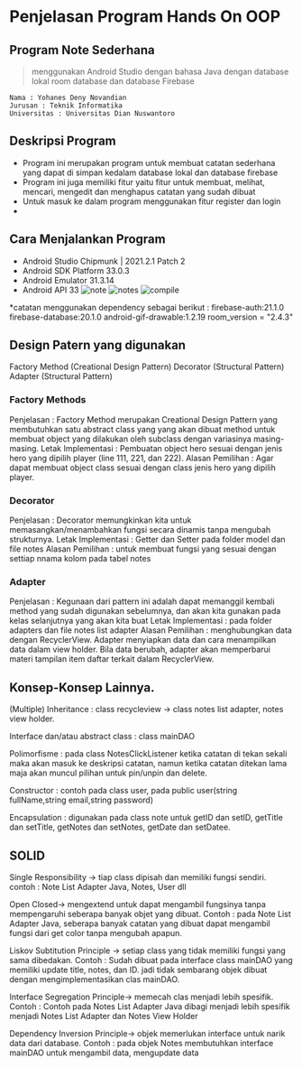 # Penjelasan Program Hands On OOP
## Program Note Sederhana 
> menggunakan Android Studio dengan bahasa Java dengan database lokal room database dan database Firebase
  
  ```
  Nama : Yohanes Deny Novandian 
  Jurusan : Teknik Informatika
  Universitas : Universitas Dian Nuswantoro
  ```


## Deskripsi Program
- Program ini merupakan program untuk membuat catatan sederhana yang dapat di simpan kedalam database lokal dan database firebase
- Program ini juga memiliki fitur yaitu fitur untuk membuat, melihat, mencari, mengedit dan menghapus catatan yang sudah dibuat
- Untuk masuk ke dalam program menggunakan fitur register dan login
- 

## Cara Menjalankan Program
- Android Studio Chipmunk | 2021.2.1 Patch 2
- Android SDK Platform 33.0.3
- Android Emulator 31.3.14
- Android API 33
  ![note]()
  ![notes]()
  ![compile]()
  

*catatan
menggunakan dependency sebagai berikut :
firebase-auth:21.1.0
firebase-database:20.1.0
android-gif-drawable:1.2.19
room_version = "2.4.3"

## Design Patern yang digunakan
Factory Method (Creational Design Pattern)
Decorator (Structural Pattern)
Adapter (Structural Pattern)

### Factory Methods
Penjelasan : Factory Method merupakan Creational Design Pattern yang membutuhkan satu abstract class yang yang akan dibuat method untuk membuat object yang dilakukan oleh subclass dengan variasinya masing-masing.
Letak Implementasi : Pembuatan object hero sesuai dengan jenis hero yang dipilih player (line 111, 221, dan 222).
Alasan Pemilihan : Agar dapat membuat object class sesuai dengan class jenis hero yang dipilih player.

### Decorator 
Penjelasan : Decorator memungkinkan kita untuk memasangkan/menambahkan fungsi secara dinamis tanpa mengubah strukturnya.
Letak Implementasi : Getter dan Setter pada folder model dan file notes
Alasan Pemilihan : untuk membuat fungsi yang sesuai dengan settiap nnama kolom pada tabel notes

### Adapter
Penjelasan : Kegunaan dari pattern ini adalah dapat memanggil kembali method yang sudah digunakan sebelumnya, dan akan kita gunakan pada kelas selanjutnya yang akan kita buat
Letak Implementasi : pada folder adapters dan file notes list adapter
Alasan Pemilihan : menghubungkan data dengan RecyclerView. Adapter menyiapkan data dan cara menampilkan data dalam view holder. Bila data berubah, adapter akan memperbarui materi tampilan item daftar terkait dalam RecyclerView.

## Konsep-Konsep Lainnya.
(Multiple) Inheritance : class recycleview -> class notes list adapter, notes view holder.

Interface dan/atau abstract class : class mainDAO

Polimorfisme : pada class NotesClickListener ketika catatan di tekan sekali maka akan masuk ke deskripsi catatan, namun ketika catatan ditekan lama maja akan muncul pilihan untuk pin/unpin dan delete.

Constructor : contoh pada class user, pada public user(string fullName,string email,string password)

Encapsulation : digunakan pada class note untuk getID dan setID, getTitle dan setTitle, getNotes dan setNotes, getDate dan setDatee.

## SOLID
Single Responsibility -> tiap class dipisah dan memiliki fungsi sendiri. contoh : Note List Adapter Java, Notes, User dll

Open Closed-> mengextend untuk dapat mengambil fungsinya tanpa mempengaruhi seberapa banyak objet yang dibuat. Contoh : pada Note List Adapter Java, seberapa banyak catatan yang dibuat dapat mengambil fungsi dari get color tanpa mengubah apapun.

Liskov Subtitution Principle -> setiap class yang tidak memiliki fungsi yang sama dibedakan. Contoh : Sudah dibuat pada interface class mainDAO yang memiliki update title, notes, dan ID. jadi tidak sembarang objek dibuat dengan mengimplementasikan clas mainDAO. 

Interface Segregation Principle-> memecah clas menjadi lebih spesifik. Contoh : Contoh pada Notes List Adapter Java dibagi menjadi lebih spesifik menjadi Notes List Adapter dan Notes View Holder

Dependency Inversion Principle-> objek memerlukan interface untuk narik data dari database. Contoh : pada objek Notes membutuhkan interface mainDAO untuk mengambil data, mengupdate data
